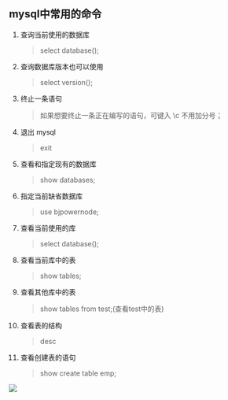## mysql中常用的命令
1. 查询当前使用的数据库

   > select database();
2. 查询数据库版本也可以使用

   > select version();
3. 终止一条语句

   > 如果想要终止一条正在编写的语句，可键入 \c 不用加分号；
4. 退出 mysql

   > exit
5. 查看和指定现有的数据库

   > show databases;
6. 指定当前缺省数据库

   > use bjpowernode;
7. 查看当前使用的库

   > select database();
8. 查看当前库中的表

   > show tables;
9. 查看其他库中的表

   > show tables from test;(查看test中的表)
10. 查看表的结构

    > desc <teble name>
11. 查看创建表的语句

    > show create table emp;

![](https://gitee.com/YunboCheng/imageBad/raw/master/image/20210506222417.png)

